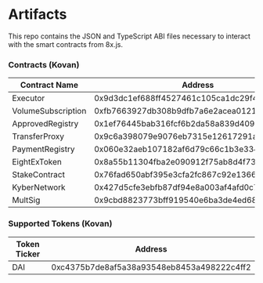 # Artifacts

This repo contains the JSON and TypeScript ABI files necessary to interact with the smart contracts from 8x.js.

### Contracts (Kovan)

| Contract Name                                                         | Address                                                      |
| --------------------------------------------------------------- | ---------------------------------------------------------------- |
| Executor | 0x9d3dc1ef688ff4527461c105ca1dc29f4f6b8c12 |
| VolumeSubscription | 0xfb7663927db308b9dfb7a6e2acea0121010e67b1 |
| ApprovedRegistry | 0x1ef76445bab316fcf6b2da58a839d40970efbdd7 |
| TransferProxy | 0x9c6a398079e9076eb7315e12617291ad1b178b2b |
| PaymentRegistry | 0x060e32aeb107182af6d79c66c1b3e334b927f72e |
| EightExToken | 0x8a55b11304fba2e090912f75ab8d4f734ad098a1 |
| StakeContract | 0x76fad650abf395e3cfa2fc867c92e13660e5794b |
| KyberNetwork | 0x427d5cfe3ebfb87df94e8a003af4afd0c76031e8 |
| MultSig | 0x9cbd8823773bff919540e6ba3de4ed684310d917 |

### Supported Tokens (Kovan)

| Token Ticker                                                         | Address                                                      |
| --------------------------------------------------------------- | ---------------------------------------------------------------- |
| DAI | 0xc4375b7de8af5a38a93548eb8453a498222c4ff2 |
